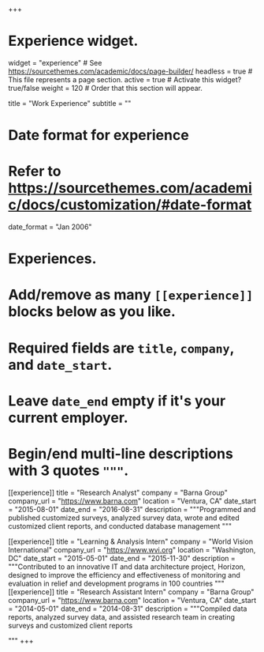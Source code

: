 +++
# Experience widget.
widget = "experience"  # See https://sourcethemes.com/academic/docs/page-builder/
headless = true  # This file represents a page section.
active = true  # Activate this widget? true/false
weight = 120  # Order that this section will appear.

title = "Work Experience"
subtitle = ""

# Date format for experience
#   Refer to https://sourcethemes.com/academic/docs/customization/#date-format
date_format = "Jan 2006"

# Experiences.
#   Add/remove as many `[[experience]]` blocks below as you like.
#   Required fields are `title`, `company`, and `date_start`.
#   Leave `date_end` empty if it's your current employer.
#   Begin/end multi-line descriptions with 3 quotes `"""`.
[[experience]]
  title = "Research Analyst"
  company = "Barna Group"
  company_url = "https://www.barna.com"
  location = "Ventura, CA"
  date_start = "2015-08-01"
  date_end = "2016-08-31"
  description = """Programmed and published customized surveys, analyzed survey data, 
wrote and edited customized client reports, and conducted database 
management
"""

[[experience]]
  title = "Learning & Analysis Intern"
  company = "World Vision International"
  company_url = "https://www.wvi.org"
  location = "Washington, DC"
  date_start = "2015-05-01"
  date_end = "2015-11-30"
  description = """Contributed to an innovative IT and data architecture project, Horizon, 
designed to improve the efficiency and effectiveness of monitoring and 
evaluation in relief and development programs in 100 countries
"""
[[experience]]
  title = "Research Assistant Intern"
  company = "Barna Group"
  company_url = "https://www.barna.com"
  location = "Ventura, CA"
  date_start = "2014-05-01"
  date_end = "2014-08-31"
  description = """Compiled data reports, analyzed survey data, and assisted research team 
in creating surveys and customized client reports

"""
+++
